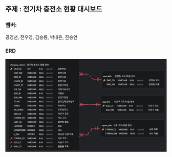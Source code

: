 ## 주제 : 전기차 충전소 현황 대시보드

### 멤버:
공영선, 전우영, 김승룡, 박내은, 진승언


### ERD

![ERD diagram](src/queries/data/image.png)
